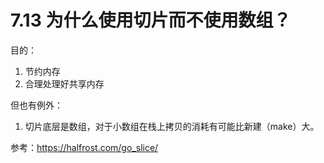 # 7.13 为什么使用切片而不使用数组？

目的：

1.   节约内存
2.   合理处理好共享内存



但也有例外：

1.   切片底层是数组，对于小数组在栈上拷贝的消耗有可能比新建（make）大。

参考：https://halfrost.com/go_slice/





